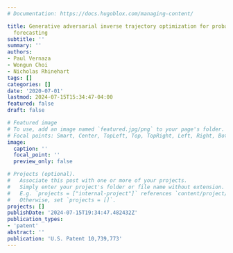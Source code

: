 ```yaml
---
# Documentation: https://docs.hugoblox.com/managing-content/

title: Generative adversarial inverse trajectory optimization for probabilistic vehicle
  forecasting
subtitle: ''
summary: ''
authors:
- Paul Vernaza
- Wongun Choi
- Nicholas Rhinehart
tags: []
categories: []
date: '2020-07-01'
lastmod: 2024-07-15T15:34:47-04:00
featured: false
draft: false

# Featured image
# To use, add an image named `featured.jpg/png` to your page's folder.
# Focal points: Smart, Center, TopLeft, Top, TopRight, Left, Right, BottomLeft, Bottom, BottomRight.
image:
  caption: ''
  focal_point: ''
  preview_only: false

# Projects (optional).
#   Associate this post with one or more of your projects.
#   Simply enter your project's folder or file name without extension.
#   E.g. `projects = ["internal-project"]` references `content/project/deep-learning/index.md`.
#   Otherwise, set `projects = []`.
projects: []
publishDate: '2024-07-15T19:34:47.482432Z'
publication_types:
- 'patent'
abstract: ''
publication: 'U.S. Patent 10,739,773'
---
```

